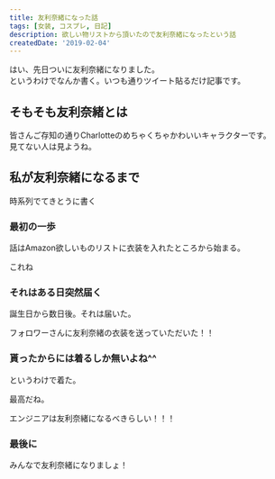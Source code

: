 ```yaml
---
title: 友利奈緒になった話
tags: [女装, コスプレ, 日記]
description: 欲しい物リストから頂いたので友利奈緒になったという話
createdDate: '2019-02-04'
---
```


はい、先日ついに友利奈緒になりました。  
というわけでなんか書く。いつも通りツイート貼るだけ記事です。

## そもそも友利奈緒とは

皆さんご存知の通りCharlotteのめちゃくちゃかわいいキャラクターです。  
見てない人は見ようね。

<link-card title="TVアニメ「Charlotte(シャーロット)」公式サイト" text="大切な何かを失うとしても、少年は運命に立ち向かう。麻枝 准は問う、眩しい青春の行方を。TVアニメ「Charlotte(シャーロット)」2020年1月よりBS日テレにて再放送！！" link-url="http://charlotte-anime.jp/" img-src="/link_img/047285441916a3d3ad0bcd1ee55cb8d66b3498f8.png"></link-card>

## 私が友利奈緒になるまで

時系列でてきとうに書く

### 最初の一歩

話はAmazon欲しいものリストに衣装を入れたところから始まる。

<link-card title="Amazonほしいものリスト" link-url="https://www.amazon.co.jp/registry/wishlist/2EBURYZDIOCRY"></link-card>

<link-card title="[milky time] ウィッグ付き Charlotte 制服 友利奈緒 ともり なお 風 コスプレ 衣装" link-url="https://amzn.to/3fJuOjU" img-src="//ws-fe.amazon-adsystem.com/widgets/q?_encoding=UTF8&ASIN=B0716XGWPP&Format=_SL160_&ID=AsinImage&MarketPlace=JP&ServiceVersion=20070822&WS=1&tag=mnao305355-22&language=ja_JP"></link-card>

これね

### それはある日突然届く

誕生日から数日後。それは届いた。

<Tweet id="1090625541357527040"></Tweet>

フォロワーさんに友利奈緒の衣装を送っていただいた！！

### 貰ったからには着るしか無いよね^^

というわけで着た。

<Tweet id="1091766835278573568"></Tweet>

最高だね。

<Tweet id="1092065309752606720"></Tweet>

エンジニアは友利奈緒になるべきらしい！！！

### 最後に

みんなで友利奈緒になりましょ！
